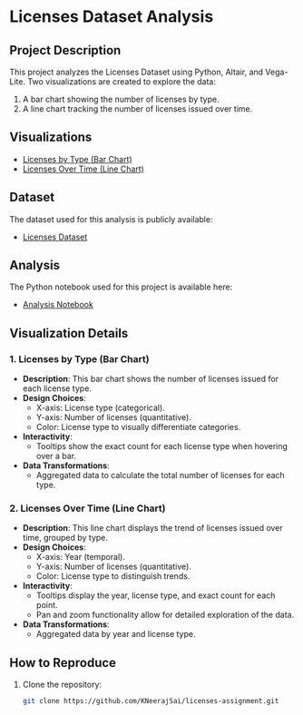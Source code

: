 # Licenses Dataset Analysis

## Project Description
This project analyzes the Licenses Dataset using Python, Altair, and Vega-Lite. Two visualizations are created to explore the data:
1. A bar chart showing the number of licenses by type.
2. A line chart tracking the number of licenses issued over time.

## Visualizations
- [Licenses by Type (Bar Chart)](https://kneerajsai.github.io/licenses-assignment/licenses_by_type_filtered.html)
- [Licenses Over Time (Line Chart)](https://kneerajsai.github.io/licenses-assignment/licenses_over_time_filtered.html)

## Dataset
The dataset used for this analysis is publicly available:
- [Licenses Dataset](https://github.com/UIUC-iSchool-DataViz/is445_data/raw/main/licenses_fall2022.csv)

## Analysis
The Python notebook used for this project is available here:
- [Analysis Notebook](https://github.com/KNeerajSai/licenses-assignment/blob/main/app.py)

## Visualization Details
### 1. Licenses by Type (Bar Chart)
- **Description**: This bar chart shows the number of licenses issued for each license type.
- **Design Choices**:
  - X-axis: License type (categorical).
  - Y-axis: Number of licenses (quantitative).
  - Color: License type to visually differentiate categories.
- **Interactivity**:
  - Tooltips show the exact count for each license type when hovering over a bar.
- **Data Transformations**:
  - Aggregated data to calculate the total number of licenses for each type.

### 2. Licenses Over Time (Line Chart)
- **Description**: This line chart displays the trend of licenses issued over time, grouped by type.
- **Design Choices**:
  - X-axis: Year (temporal).
  - Y-axis: Number of licenses (quantitative).
  - Color: License type to distinguish trends.
- **Interactivity**:
  - Tooltips display the year, license type, and exact count for each point.
  - Pan and zoom functionality allow for detailed exploration of the data.
- **Data Transformations**:
  - Aggregated data by year and license type.

## How to Reproduce
1. Clone the repository:
   ```bash
   git clone https://github.com/KNeerajSai/licenses-assignment.git
